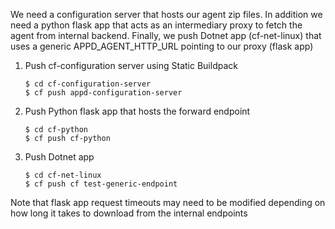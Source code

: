 We need a configuration server that hosts our agent zip files. In addition we need a python flask app that acts as an intermediary proxy to fetch the agent from internal backend. Finally, we push Dotnet app (cf-net-linux) that uses 
a generic APPD_AGENT_HTTP_URL pointing to our proxy (flask app)

1. Push cf-configuration server using Static Buildpack
	```
	$ cd cf-configuration-server
	$ cf push appd-configuration-server
	```	

2. Push Python flask app that hosts the forward endpoint

       
       $ cd cf-python
       $ cf push cf-python
       

3. Push Dotnet app 

       
       $ cd cf-net-linux
       $ cf push cf test-generic-endpoint
       

Note that flask app request timeouts may need to be modified depending on how long it takes to download from the internal endpoints
